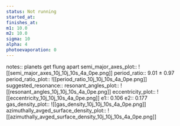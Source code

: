 ```yaml
---
status: Not running
started_at:
finishes_at:
m1: 10.0
m2: 10.0
sigma: 10
alpha: 4
photoevaporation: 0
---
```


notes:: planets get flung apart
semi_major_axes_plot:: ![[semi_major_axes_10j_10j_10s_4a_0pe.png]]
period_ratio:: 9.01 ± 0.97
period_ratio_plot:: ![[period_ratio_10j_10j_10s_4a_0pe.png]]
suggested_resonance:: 
resonant_angles_plot:: ![[resonant_angles_10j_10j_10s_4a_0pe.png]]
eccentricity_plot:: ![[eccentricity_10j_10j_10s_4a_0pe.png]]
e1:: 0.106
e2:: 0.177
gas_density_plot:: ![[gas_density_10j_10j_10s_4a_0pe.png]]
azimuthally_avged_surface_density_plot:: ![[azimuthally_avged_surface_density_10j_10j_10s_4a_0pe.png]]
